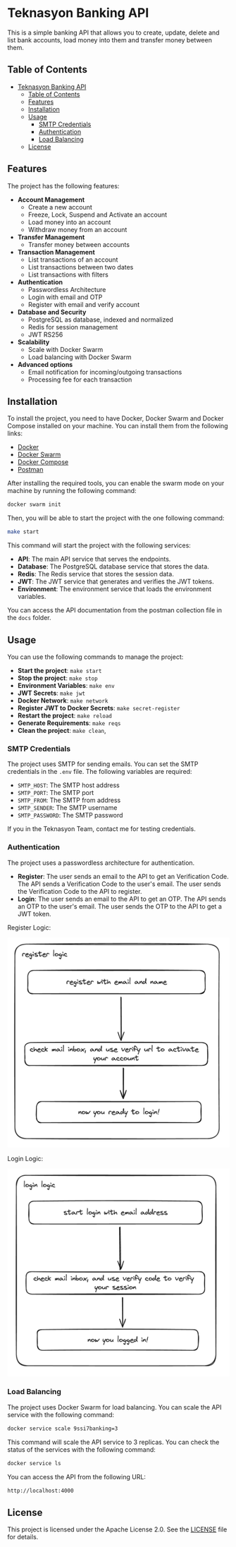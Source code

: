 # Teknasyon Banking API

This is a simple banking API that allows you to create, update, delete and list bank accounts, load money into them and transfer money between them.

## Table of Contents
- [Teknasyon Banking API](#teknasyon-banking-api)
  - [Table of Contents](#table-of-contents)
  - [Features](#features)
  - [Installation](#installation)
  - [Usage](#usage)
    - [SMTP Credentials](#smtp-credentials)
    - [Authentication](#authentication)
    - [Load Balancing](#load-balancing)
  - [License](#license)

## Features

The project has the following features:

- **Account Management**
  - Create a new account
  - Freeze, Lock, Suspend and Activate an account
  - Load money into an account
  - Withdraw money from an account
- **Transfer Management**
  - Transfer money between accounts
- **Transaction Management**
  - List transactions of an account
  - List transactions between two dates
  - List transactions with filters
- **Authentication**
  - Passwordless Architecture
  - Login with email and OTP
  - Register with email and verify account
- **Database and Security**
  - PostgreSQL as database, indexed and normalized
  - Redis for session management
  - JWT RS256
- **Scalability**
  - Scale with Docker Swarm
  - Load balancing with Docker Swarm
- **Advanced options**
  - Email notification for incoming/outgoing transactions
  - Processing fee for each transaction

## Installation

To install the project, you need to have Docker, Docker Swarm and Docker Compose installed on your machine. You can install them from the following links:

- [Docker](https://docs.docker.com/get-docker/)
- [Docker Swarm](https://docs.docker.com/engine/swarm/)
- [Docker Compose](https://docs.docker.com/compose/)
- [Postman](https://www.postman.com/downloads/)

After installing the required tools, you can enable the swarm mode on your machine by running the following command:

```bash
docker swarm init
```

Then, you will be able to start the project with the one following command:

```bash
make start
```

This command will start the project with the following services:

- **API**: The main API service that serves the endpoints.
- **Database**: The PostgreSQL database service that stores the data.
- **Redis**: The Redis service that stores the session data.
- **JWT**: The JWT service that generates and verifies the JWT tokens.
- **Environment**: The environment service that loads the environment variables.

You can access the API documentation from the postman collection file in the `docs` folder.

## Usage

You can use the following commands to manage the project:

- **Start the project**: `make start`
- **Stop the project**: `make stop`
- **Environment Variables**: `make env`
- **JWT Secrets**: `make jwt`
- **Docker Network**: `make network`
- **Register JWT to Docker Secrets**: `make secret-register`
- **Restart the project**: `make reload`
- **Generate Requirements**: `make reqs`
- **Clean the project**: `make clean`,

### SMTP Credentials

The project uses SMTP for sending emails. You can set the SMTP credentials in the `.env` file. The following variables are required:

- `SMTP_HOST`: The SMTP host address
- `SMTP_PORT`: The SMTP port
- `SMTP_FROM`: The SMTP from address
- `SMTP_SENDER`: The SMTP username
- `SMTP_PASSWORD`: The SMTP password

If you in the Teknasyon Team, contact me for testing credentials.

### Authentication

The project uses a passwordless architecture for authentication.

- **Register**: The user sends an email to the API to get an Verification Code. The API sends a Verification Code to the user's email. The user sends the Verification Code to the API to register.
- **Login**: The user sends an email to the API to get an OTP. The API sends an OTP to the user's email. The user sends the OTP to the API to get a JWT token.

Register Logic:

![Register Logic](./docs/register_logic.png)

Login Logic:

![Login Logic](./docs/login_logic.png)


### Load Balancing

The project uses Docker Swarm for load balancing. You can scale the API service with the following command:

```bash
docker service scale 9ssi7banking=3
```

This command will scale the API service to 3 replicas. You can check the status of the services with the following command:

```bash
docker service ls
```

You can access the API from the following URL:

```bash
http://localhost:4000
```


## License

This project is licensed under the Apache License 2.0. See the [LICENSE](LICENSE) file for details.